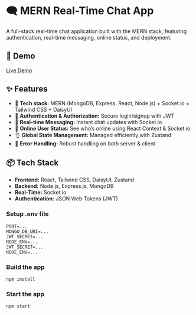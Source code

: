 # 🗨️ MERN Real-Time Chat App

A full-stack real-time chat application built with the MERN stack, featuring authentication, real-time messaging, online status, and deployment.

## 🚀 Demo
[Live Demo](https://fullstack-chat-app-bsq9.onrender.com) 

## ✨ Features
- 🌟 **Tech stack:** MERN (MongoDB, Express, React, Node.js) + Socket.io + Tailwind CSS + DaisyUI  
- 🎃 **Authentication & Authorization:** Secure login/signup with JWT  
- 👾 **Real-time Messaging:** Instant chat updates with Socket.io  
- 🚀 **Online User Status:** See who’s online using React Context & Socket.io  
- 👌 **Global State Management:** Managed efficiently with Zustand  
- 🐞 **Error Handling:** Robust handling on both server & client   

## 📦 Tech Stack
- **Frontend:** React, Tailwind CSS, DaisyUI, Zustand  
- **Backend:** Node.js, Express.js, MongoDB  
- **Real-Time:** Socket.io  
- **Authentication:** JSON Web Tokens (JWT)  

### Setup .env file
```
PORT=...
MONGO_DB_URI=...
JWT_SECRET=...
NODE_ENV=...
JWT_SECRET=...
NODE_ENV=...
```
### Build the app
```
npm install
```

### Start the app

```
npm start
```


